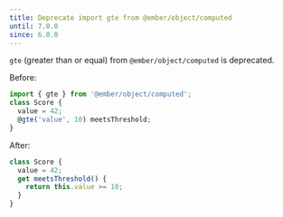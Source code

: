 ```yaml
---
title: Deprecate import gte from @ember/object/computed
until: 7.0.0
since: 6.0.0
---
```


`gte` (greater than or equal) from `@ember/object/computed` is deprecated.

Before:
```js
import { gte } from '@ember/object/computed';
class Score {
  value = 42;
  @gte('value', 10) meetsThreshold;
}
```

After:
```js
class Score {
  value = 42;
  get meetsThreshold() {
    return this.value >= 10;
  }
}
```
